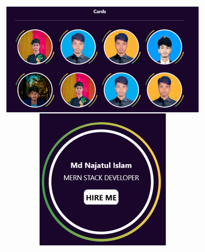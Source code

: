 <div align="center">
  <br />
    <a href="https://youtu.be/Ahwoks_dawU?feature=shared" target="_blank">
      <img src="https://github.com/najatul6/Border-Animation-and-Image-Flip-Card/blob/main/src/assets/card1.png" alt="Project Banner">
    </a>
  <br />

  <div>
    <img src="https://github.com/najatul6/Border-Animation-and-Image-Flip-Card/blob/main/src/assets/card2.png" alt="project banner" />
  </div>

</div>
